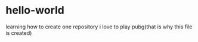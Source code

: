# hello-world
learning how to create one repository
i love to play pubg(that is why this file is created)
